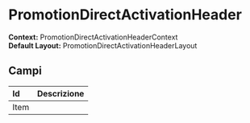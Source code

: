 # PromotionDirectActivationHeader

**Context:** PromotionDirectActivationHeaderContext  
**Default Layout:** PromotionDirectActivationHeaderLayout

## Campi

| Id | Descrizione |
| :--- | :--- |
| Item |  |

